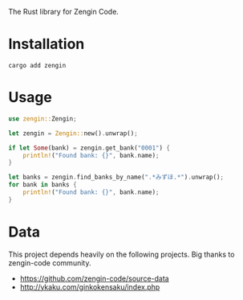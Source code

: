 The Rust library for Zengin Code.

# Installation

```
cargo add zengin
```

# Usage

```rust
use zengin::Zengin;

let zengin = Zengin::new().unwrap();

if let Some(bank) = zengin.get_bank("0001") {
    println!("Found bank: {}", bank.name);
}

let banks = zengin.find_banks_by_name(".*みずほ.*").unwrap();
for bank in banks {
    println!("Found bank: {}", bank.name);
}
```

# Data

This project depends heavily on the following projects.
Big thanks to zengin-code community.

- https://github.com/zengin-code/source-data
- http://ykaku.com/ginkokensaku/index.php
